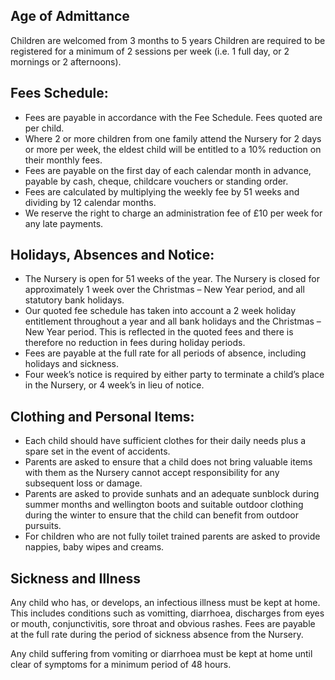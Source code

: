 ## Age of Admittance

Children are welcomed from 3 months to 5 years
Children are required to be registered for a minimum of 2 sessions per week (i.e. 1 full day, or 2 mornings or 2 afternoons).

## Fees Schedule:

- Fees are payable in accordance with the Fee Schedule.  Fees quoted are per child.
- Where 2 or more children from one family attend the Nursery for 2 days or more per week, the eldest child will be entitled to a 10% reduction on their monthly fees.
- Fees are payable on the first day of each calendar month in advance, payable by cash, cheque, childcare vouchers or standing order.
- Fees are calculated by multiplying the weekly fee by 51 weeks and dividing by 12 calendar months.
- We reserve the right to charge an administration fee of £10 per week for any late payments.

## Holidays, Absences and Notice:

- The Nursery is open for 51 weeks of the year.  The Nursery is closed for approximately 1 week over the Christmas – New Year period, and all statutory bank holidays.
- Our quoted fee schedule has taken into account a 2 week holiday entitlement throughout a year and all bank holidays and the Christmas – New Year period.  This is reflected in the quoted fees and there is therefore no reduction in fees during holiday periods.
- Fees are payable at the full rate for all periods of absence, including holidays and sickness.
- Four week’s notice is required by either party to terminate a child’s place in the Nursery, or 4 week’s in lieu of notice.

## Clothing and Personal Items:

- Each child should have sufficient clothes for their daily needs plus a spare set in the event of accidents.
- Parents are asked to ensure that a child does not bring valuable items with them as the Nursery cannot accept responsibility for any subsequent loss or damage.
- Parents are asked to provide sunhats and an adequate sunblock during summer months and wellington boots and suitable outdoor clothing during the winter to ensure that the child can benefit from outdoor pursuits.
- For children who are not fully toilet trained parents are asked to provide nappies, baby wipes and creams.

## Sickness and Illness

Any child who has, or develops, an infectious illness must be kept at home.  This includes conditions such as vomitting, diarrhoea, discharges from eyes or mouth, conjunctivitis, sore throat and obvious rashes.  Fees are payable at the full rate during the period of sickness absence from the Nursery.

Any child suffering from vomiting or diarrhoea must be kept at home until clear of symptoms for a minimum period of 48 hours.
